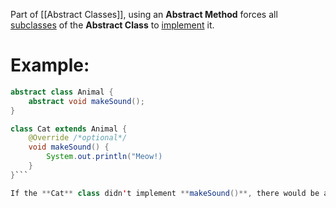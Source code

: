 Part of [[Abstract Classes]], using an **Abstract Method** forces all [subclasses](Inheritance.md) of the **Abstract Class** to [implement](Polymorphism.md) it.

# **Example:**

```java
abstract class Animal {
	abstract void makeSound();
}

class Cat extends Animal {
	@Override /*optional*/
	void makeSound() {
		System.out.println("Meow!)
	}
}```

If the **Cat** class didn't implement **makeSound()**, there would be an error.
